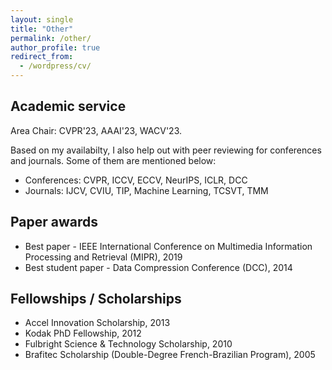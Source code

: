 ```yaml
---
layout: single
title: "Other"
permalink: /other/
author_profile: true
redirect_from:
  - /wordpress/cv/
---
```


## Academic service

Area Chair: CVPR'23, AAAI'23, WACV'23.

Based on my availabilty, I also help out with peer reviewing for conferences and
journals. Some of them are mentioned below:

* Conferences: CVPR, ICCV, ECCV, NeurIPS, ICLR, DCC
* Journals: IJCV, CVIU, TIP, Machine Learning, TCSVT, TMM

## Paper awards

* Best paper - IEEE International Conference on Multimedia Information Processing and Retrieval (MIPR), 2019
* Best student paper - Data Compression Conference (DCC), 2014

## Fellowships / Scholarships

* Accel Innovation Scholarship, 2013
* Kodak PhD Fellowship, 2012
* Fulbright Science & Technology Scholarship, 2010
* Brafitec Scholarship (Double-Degree French-Brazilian Program), 2005
